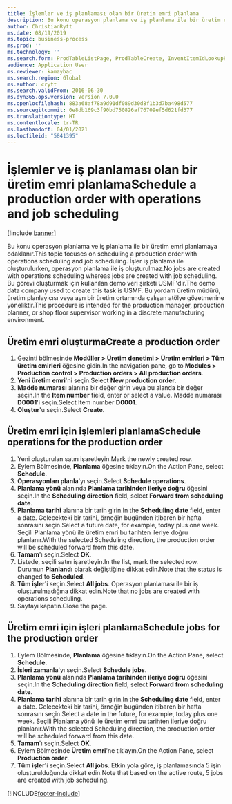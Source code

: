 ```yaml
---
title: İşlemler ve iş planlaması olan bir üretim emri planlama
description: Bu konu operasyon planlama ve iş planlama ile bir üretim emri planlamaya odaklanır.
author: ChristianRytt
ms.date: 08/19/2019
ms.topic: business-process
ms.prod: ''
ms.technology: ''
ms.search.form: ProdTableListPage, ProdTableCreate, InventItemIdLookupPurchase, ProdSchedule, ProdTable, ProdRouteJob
audience: Application User
ms.reviewer: kamaybac
ms.search.region: Global
ms.author: crytt
ms.search.validFrom: 2016-06-30
ms.dyn365.ops.version: Version 7.0.0
ms.openlocfilehash: 883a68af78a9d91df089d30d8f1b3d7ba498d577
ms.sourcegitcommit: 0e8db169c3f90bd750826af76709ef5d621fd377
ms.translationtype: HT
ms.contentlocale: tr-TR
ms.lasthandoff: 04/01/2021
ms.locfileid: "5841395"
---
```

# <a name="schedule-a-production-order-with-operations-and-job-scheduling"></a><span data-ttu-id="eb107-103">İşlemler ve iş planlaması olan bir üretim emri planlama</span><span class="sxs-lookup"><span data-stu-id="eb107-103">Schedule a production order with operations and job scheduling</span></span>

[!include [banner](../../includes/banner.md)]

<span data-ttu-id="eb107-104">Bu konu operasyon planlama ve iş planlama ile bir üretim emri planlamaya odaklanır.</span><span class="sxs-lookup"><span data-stu-id="eb107-104">This topic focuses on scheduling a production order with operations scheduling and job scheduling.</span></span> <span data-ttu-id="eb107-105">İşler iş planlama ile oluşturulurken, operasyon planlama ile iş oluşturulmaz.</span><span class="sxs-lookup"><span data-stu-id="eb107-105">No jobs are created with operations scheduling whereas jobs are created with job scheduling.</span></span> <span data-ttu-id="eb107-106">Bu görevi oluşturmak için kullanılan demo veri şirketi USMF'dir.</span><span class="sxs-lookup"><span data-stu-id="eb107-106">The demo data company used to create this task is USMF.</span></span> <span data-ttu-id="eb107-107">Bu yordam üretim müdürü, üretim planlayıcısı veya ayrı bir üretim ortamında çalışan atölye gözetmenine yöneliktir.</span><span class="sxs-lookup"><span data-stu-id="eb107-107">This procedure is intended for the production manager, production planner, or shop floor supervisor working in a discrete manufacturing environment.</span></span>


## <a name="create-a-production-order"></a><span data-ttu-id="eb107-108">Üretim emri oluşturma</span><span class="sxs-lookup"><span data-stu-id="eb107-108">Create a production order</span></span>
1. <span data-ttu-id="eb107-109">Gezinti bölmesinde **Modüller > Üretim denetimi > Üretim emirleri > Tüm üretim emirleri** öğesine gidin.</span><span class="sxs-lookup"><span data-stu-id="eb107-109">In the navigation pane, go to **Modules > Production control > Production orders > All production orders**.</span></span>
2. <span data-ttu-id="eb107-110">**Yeni üretim emri**'ni seçin.</span><span class="sxs-lookup"><span data-stu-id="eb107-110">Select **New production order**.</span></span>
3. <span data-ttu-id="eb107-111">**Madde numarası** alanına bir değer girin veya bu alanda bir değer seçin.</span><span class="sxs-lookup"><span data-stu-id="eb107-111">In the **Item number** field, enter or select a value.</span></span> <span data-ttu-id="eb107-112">Madde numarası **D0001**'i seçin.</span><span class="sxs-lookup"><span data-stu-id="eb107-112">Select Item number **D0001**.</span></span>  
4. <span data-ttu-id="eb107-113">**Oluştur**'u seçin.</span><span class="sxs-lookup"><span data-stu-id="eb107-113">Select **Create**.</span></span>

## <a name="schedule-operations-for-the-production-order"></a><span data-ttu-id="eb107-114">Üretim emri için işlemleri planlama</span><span class="sxs-lookup"><span data-stu-id="eb107-114">Schedule operations for the production order</span></span>
1. <span data-ttu-id="eb107-115">Yeni oluşturulan satırı işaretleyin.</span><span class="sxs-lookup"><span data-stu-id="eb107-115">Mark the newly created row.</span></span>      
2. <span data-ttu-id="eb107-116">Eylem Bölmesinde, **Planlama** öğesine tıklayın.</span><span class="sxs-lookup"><span data-stu-id="eb107-116">On the Action Pane, select **Schedule**.</span></span>
3. <span data-ttu-id="eb107-117">**Operasyonları planla**'yı seçin.</span><span class="sxs-lookup"><span data-stu-id="eb107-117">Select **Schedule operations**.</span></span>
4. <span data-ttu-id="eb107-118">**Planlama yönü** alanında **Planlama tarihinden ileriye doğru** öğesini seçin.</span><span class="sxs-lookup"><span data-stu-id="eb107-118">In the **Scheduling direction** field, select **Forward from scheduling date**.</span></span>
5. <span data-ttu-id="eb107-119">**Planlama tarihi** alanına bir tarih girin.</span><span class="sxs-lookup"><span data-stu-id="eb107-119">In the **Scheduling date** field, enter a date.</span></span> <span data-ttu-id="eb107-120">Gelecekteki bir tarihi, örneğin bugünden itibaren bir hafta sonrasını seçin.</span><span class="sxs-lookup"><span data-stu-id="eb107-120">Select a future date, for example, today plus one week.</span></span> <span data-ttu-id="eb107-121">Seçili Planlama yönü ile üretim emri bu tarihten ileriye doğru planlanır.</span><span class="sxs-lookup"><span data-stu-id="eb107-121">With the selected Scheduling direction, the production order will be scheduled forward from this date.</span></span>  
6. <span data-ttu-id="eb107-122">**Tamam**'ı seçin.</span><span class="sxs-lookup"><span data-stu-id="eb107-122">Select **OK**.</span></span>
7. <span data-ttu-id="eb107-123">Listede, seçili satırı işaretleyin.</span><span class="sxs-lookup"><span data-stu-id="eb107-123">In the list, mark the selected row.</span></span> <span data-ttu-id="eb107-124">Durumun **Planlandı** olarak değiştiğine dikkat edin.</span><span class="sxs-lookup"><span data-stu-id="eb107-124">Note that the status is changed to **Scheduled**.</span></span> 
8. <span data-ttu-id="eb107-125">**Tüm işler**'i seçin.</span><span class="sxs-lookup"><span data-stu-id="eb107-125">Select **All jobs**.</span></span> <span data-ttu-id="eb107-126">Operasyon planlaması ile bir iş oluşturulmadığına dikkat edin.</span><span class="sxs-lookup"><span data-stu-id="eb107-126">Note that no jobs are created with operations scheduling.</span></span>  
9. <span data-ttu-id="eb107-127">Sayfayı kapatın.</span><span class="sxs-lookup"><span data-stu-id="eb107-127">Close the page.</span></span>

## <a name="schedule-jobs-for-the-production-order"></a><span data-ttu-id="eb107-128">Üretim emri için işleri planlama</span><span class="sxs-lookup"><span data-stu-id="eb107-128">Schedule jobs for the production order</span></span>
1. <span data-ttu-id="eb107-129">Eylem Bölmesinde, **Planlama** öğesine tıklayın.</span><span class="sxs-lookup"><span data-stu-id="eb107-129">On the Action Pane, select **Schedule**.</span></span>
2. <span data-ttu-id="eb107-130">**İşleri zamanla**'yı seçin.</span><span class="sxs-lookup"><span data-stu-id="eb107-130">Select **Schedule jobs**.</span></span>
3. <span data-ttu-id="eb107-131">**Planlama yönü** alanında **Planlama tarihinden ileriye doğru** öğesini seçin.</span><span class="sxs-lookup"><span data-stu-id="eb107-131">In the **Scheduling direction** field, select **Forward from scheduling date**.</span></span>
4. <span data-ttu-id="eb107-132">**Planlama tarihi** alanına bir tarih girin.</span><span class="sxs-lookup"><span data-stu-id="eb107-132">In the **Scheduling date** field, enter a date.</span></span> <span data-ttu-id="eb107-133">Gelecekteki bir tarihi, örneğin bugünden itibaren bir hafta sonrasını seçin.</span><span class="sxs-lookup"><span data-stu-id="eb107-133">Select a date in the future, for example, today plus one week.</span></span> <span data-ttu-id="eb107-134">Seçili Planlama yönü ile üretim emri bu tarihten ileriye doğru planlanır.</span><span class="sxs-lookup"><span data-stu-id="eb107-134">With the selected Scheduling direction, the production order will be scheduled forward from this date.</span></span>  
5. <span data-ttu-id="eb107-135">**Tamam**'ı seçin.</span><span class="sxs-lookup"><span data-stu-id="eb107-135">Select **OK**.</span></span>
6. <span data-ttu-id="eb107-136">Eylem Bölmesinde **Üretim emri**'ne tıklayın.</span><span class="sxs-lookup"><span data-stu-id="eb107-136">On the Action Pane, select **Production order**.</span></span>
7. <span data-ttu-id="eb107-137">**Tüm işler**'i seçin.</span><span class="sxs-lookup"><span data-stu-id="eb107-137">Select **All jobs**.</span></span> <span data-ttu-id="eb107-138">Etkin yola göre, iş planlamasında 5 işin oluşturulduğunda dikkat edin.</span><span class="sxs-lookup"><span data-stu-id="eb107-138">Note that based on the active route, 5 jobs are created with job scheduling.</span></span>  



[!INCLUDE[footer-include](../../../includes/footer-banner.md)]